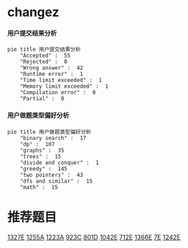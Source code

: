 # changez

<!-- tabs:start -->



#### **用户提交结果分析**

```mermaid
pie title 用户提交结果分析
    "Accepted" :  55
    "Rejected" :  0
    "Wrong answer" :  42
    "Runtime error" :  1
    "Time limit exceeded" :  1
    "Memory limit exceeded" :  1
    "Compilation error" :  0
    "Partial" :  0
```

#### **用户做题类型偏好分析**

```mermaid
pie title 用户做题类型偏好分析
    "binary search" :  17
    "dp" :  107
    "graphs" :  35
    "trees" :  15
    "divide and conquer" :  1
    "greedy" :  145
    "two pointers" :  43
    "dfs and similar" :  15
    "math" :  15
```



<!-- tabs:end -->
# 推荐题目
[1327E](https://codeforces.com/contest/1327/problem/E)
[1255A](https://codeforces.com/contest/1255/problem/A)
[1223A](https://codeforces.com/contest/1223/problem/A)
[923C](https://codeforces.com/contest/923/problem/C)
[801D](https://codeforces.com/contest/801/problem/D)
[1042E](https://codeforces.com/contest/1042/problem/E)
[712E](https://codeforces.com/contest/712/problem/E)
[1366E](https://codeforces.com/contest/1366/problem/E)
[7E](https://codeforces.com/contest/7/problem/E)
[1242E](https://codeforces.com/contest/1242/problem/E)
